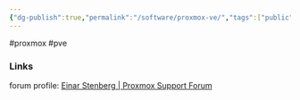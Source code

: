 ```yaml
---
{"dg-publish":true,"permalink":"/software/proxmox-ve/","tags":["public"],"noteIcon":"1","created":"2023-01-19T10:19:12.400+01:00","updated":"2023-01-20T08:35:40.077+01:00"}
---
```


#proxmox #pve



### Links
forum profile: [Einar Stenberg | Proxmox Support Forum](https://forum.proxmox.com/members/einar-stenberg.19433/#recent-content)